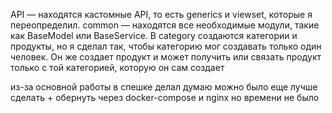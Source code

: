 API — находятся кастомные API, то есть generics и viewset, которые я переопределил.
common — находятся все необходимые модули, такие как BaseModel или BaseService.
В category создаются категории и продукты, но я сделал так, чтобы категорию мог создавать только один человек. Он же создает продукт и может получить или связать продукт только с той категорией, которую он сам создает

из-за основной работы в спешке делал думаю можно было еще лучше сделать + обернуть через docker-compose и nginx но времени не было 

